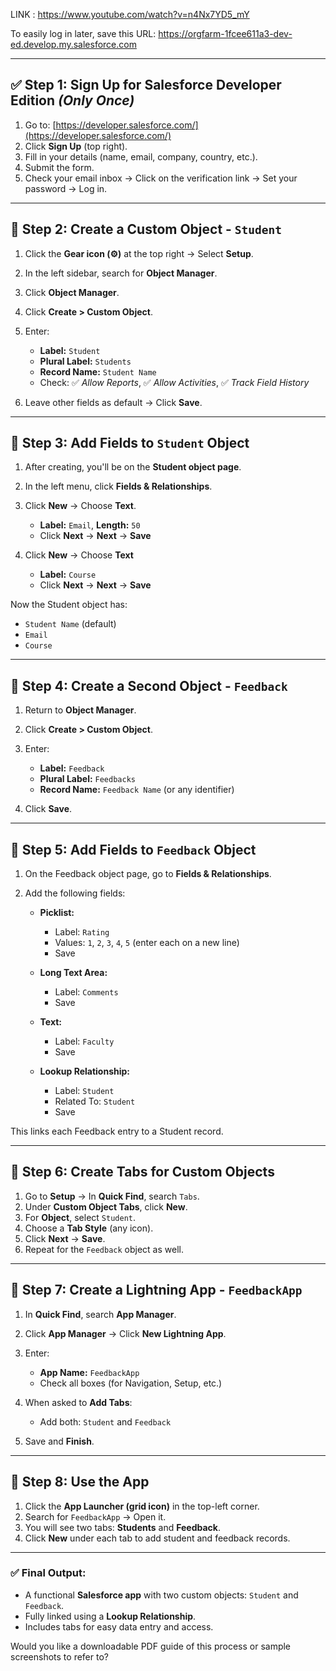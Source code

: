 LINK : https://www.youtube.com/watch?v=n4Nx7YD5_mY

To easily log in later, save this URL:
https://orgfarm-1fcee611a3-dev-ed.develop.my.salesforce.com


---

## ✅ **Step 1: Sign Up for Salesforce Developer Edition** *(Only Once)*

1. Go to: [https://developer.salesforce.com/](https://developer.salesforce.com/)
2. Click **Sign Up** (top right).
3. Fill in your details (name, email, company, country, etc.).
4. Submit the form.
5. Check your email inbox → Click on the verification link → Set your password → Log in.

---

## 🧱 **Step 2: Create a Custom Object - `Student`**

1. Click the **Gear icon (⚙️)** at the top right → Select **Setup**.
2. In the left sidebar, search for **Object Manager**.
3. Click **Object Manager**.
4. Click **Create > Custom Object**.
5. Enter:

   * **Label:** `Student`
   * **Plural Label:** `Students`
   * **Record Name:** `Student Name`
   * Check: ✅ *Allow Reports*, ✅ *Allow Activities*, ✅ *Track Field History*
6. Leave other fields as default → Click **Save**.

---

## 🔡 **Step 3: Add Fields to `Student` Object**

1. After creating, you'll be on the **Student object page**.
2. In the left menu, click **Fields & Relationships**.
3. Click **New** → Choose **Text**.

   * **Label:** `Email`, **Length:** `50`
   * Click **Next** → **Next** → **Save**
4. Click **New** → Choose **Text**

   * **Label:** `Course`
   * Click **Next** → **Next** → **Save**

Now the Student object has:

* `Student Name` (default)
* `Email`
* `Course`

---

## 🧱 **Step 4: Create a Second Object - `Feedback`**

1. Return to **Object Manager**.
2. Click **Create > Custom Object**.
3. Enter:

   * **Label:** `Feedback`
   * **Plural Label:** `Feedbacks`
   * **Record Name:** `Feedback Name` (or any identifier)
4. Click **Save**.

---

## 🔡 **Step 5: Add Fields to `Feedback` Object**

1. On the Feedback object page, go to **Fields & Relationships**.
2. Add the following fields:

   * **Picklist:**

     * Label: `Rating`
     * Values: `1`, `2`, `3`, `4`, `5` (enter each on a new line)
     * Save

   * **Long Text Area:**

     * Label: `Comments`
     * Save

   * **Text:**

     * Label: `Faculty`
     * Save

   * **Lookup Relationship:**

     * Label: `Student`
     * Related To: `Student`
     * Save

This links each Feedback entry to a Student record.

---

## 🧭 **Step 6: Create Tabs for Custom Objects**

1. Go to **Setup** → In **Quick Find**, search `Tabs`.
2. Under **Custom Object Tabs**, click **New**.
3. For **Object**, select `Student`.
4. Choose a **Tab Style** (any icon).
5. Click **Next** → **Save**.
6. Repeat for the `Feedback` object as well.

---

## 🧩 **Step 7: Create a Lightning App - `FeedbackApp`**

1. In **Quick Find**, search **App Manager**.
2. Click **App Manager** → Click **New Lightning App**.
3. Enter:

   * **App Name:** `FeedbackApp`
   * Check all boxes (for Navigation, Setup, etc.)
4. When asked to **Add Tabs**:

   * Add both: `Student` and `Feedback`
5. Save and **Finish**.

---

## 🚀 **Step 8: Use the App**

1. Click the **App Launcher (grid icon)** in the top-left corner.
2. Search for `FeedbackApp` → Open it.
3. You will see two tabs: **Students** and **Feedback**.
4. Click **New** under each tab to add student and feedback records.

---

### ✅ Final Output:

* A functional **Salesforce app** with two custom objects: `Student` and `Feedback`.
* Fully linked using a **Lookup Relationship**.
* Includes tabs for easy data entry and access.

Would you like a downloadable PDF guide of this process or sample screenshots to refer to?

